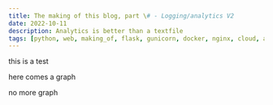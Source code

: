 ```yaml
---
title: The making of this blog, part \# - Logging/analytics V2
date: 2022-10-11
description: Analytics is better than a textfile
tags: [python, web, making_of, flask, gunicorn, docker, nginx, cloud, analytics]
---
```

this is a test

here comes a graph



<div id='chart' class='chart js-plotly-plot'></div>
<script src='https://cdn.plot.ly/plotly-latest.min.js'></script>
<script src="https://ajax.googleapis.com/ajax/libs/jquery/3.6.0/jquery.min.js"></script>

<script type='text/javascript'>
  var graphs = $.getJSON('/graph/');
  graphs.done(function(data) {Plotly.newPlot('chart',data,{})})
</script>

no more graph

